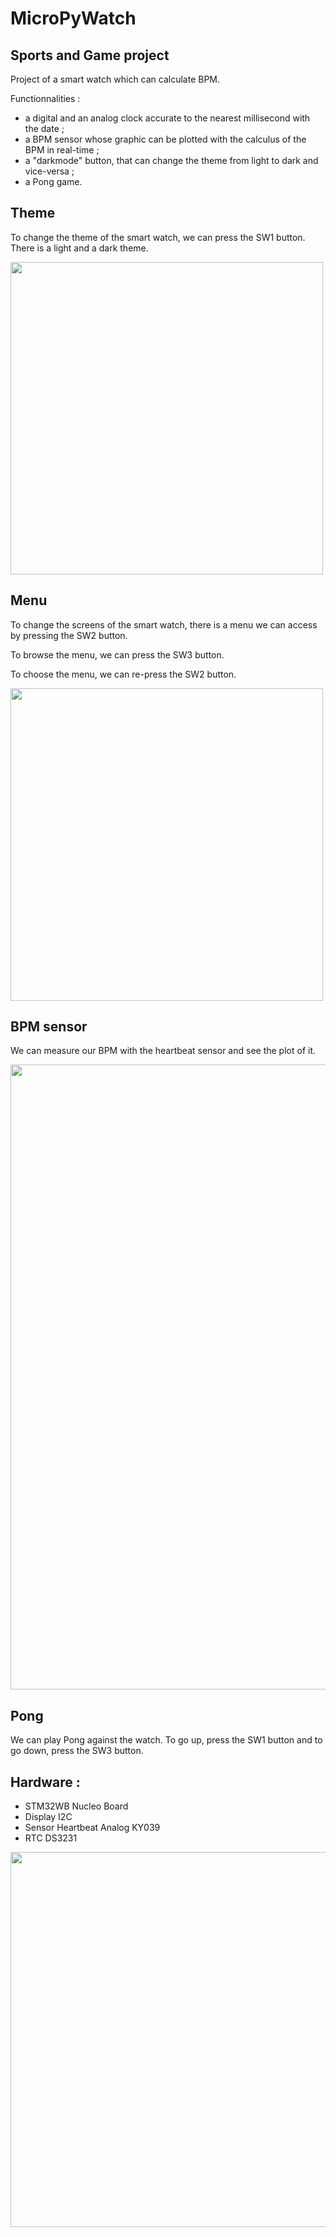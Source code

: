 # MicroPyWatch
## Sports and Game project

Project of a smart watch which can calculate BPM.

Functionnalities :
- a digital and an analog clock accurate to the nearest millisecond with the date ;
- a BPM sensor whose graphic can be plotted with the calculus of the BPM in real-time ;
- a "darkmode" button, that can change the theme from light to dark and vice-versa ;
- a Pong game.

## Theme
To change the theme of the smart watch, we can press the SW1 button. There is a light and a dark theme.

<img src="https://user-images.githubusercontent.com/98766071/232327898-08474596-7cc4-4385-9ba4-88aff80bbaff.png" height="500"/>

## Menu
To change the screens of the smart watch, there is a menu we can access by pressing the SW2 button.

To browse the menu, we can press the SW3 button.

To choose the menu, we can re-press the SW2 button.

<img src="https://user-images.githubusercontent.com/98766071/232328408-4c7c4560-f85a-4694-b289-fb2df1f7a8c4.png" height="500"/>

## BPM sensor
We can measure our BPM with the heartbeat sensor and see the plot of it.

<img src="https://user-images.githubusercontent.com/98766071/232329779-1988462b-426c-4e95-be66-02e4ae4d9ffe.png" height="1000"/>


## Pong
We can play Pong against the watch. To go up, press the SW1 button and to go down, press the SW3 button.

## Hardware :
- STM32WB Nucleo Board
- Display I2C
- Sensor Heartbeat Analog KY039
- RTC DS3231

<img src="https://user-images.githubusercontent.com/98766071/224575455-e40069f1-5906-4afe-b3d2-5c1189ed64a4.png" height="600"/>
